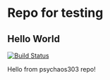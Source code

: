 # Repo for testing

## Hello World

[![Build Status](https://travis-ci.org/shahobik/test.svg?branch=master)](https://travis-ci.org/shahobik/test)

Hello from psychaos303 repo!